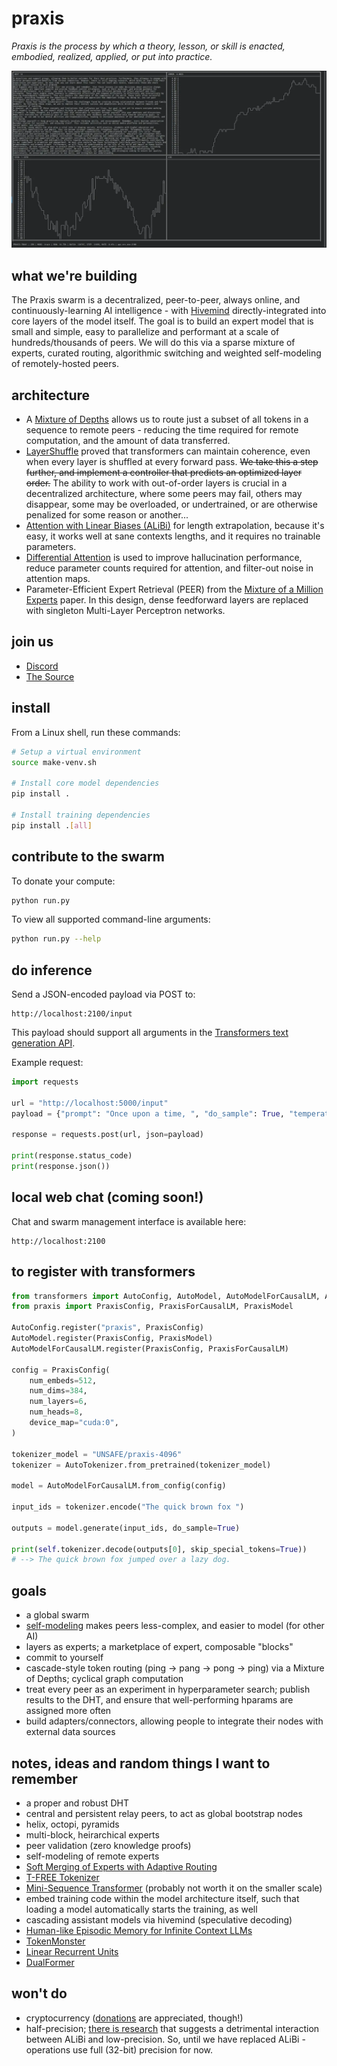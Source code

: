 # praxis

<!-- Triangulated Human Observation for Reasoning in the Natural Sciences -->

_Praxis is the process by which a theory, lesson, or skill is enacted, embodied, realized, applied, or put into practice._

![Terminal](./static/terminal.webp)

## what we're building

The Praxis swarm is a decentralized, peer-to-peer, always online, and continuously-learning AI intelligence - with [Hivemind](https://github.com/learning-at-home/hivemind) directly-integrated into core layers of the model itself. The goal is to build an expert model that is small and simple, easy to parallelize and performant at a scale of hundreds/thousands of peers. We will do this via a sparse mixture of experts, curated routing, algorithmic switching and weighted self-modeling of remotely-hosted peers.

## architecture

- A [Mixture of Depths](https://arxiv.org/abs/2404.02258) allows us to route just a subset of all tokens in a sequence to remote peers - reducing the time required for remote computation, and the amount of data transferred.
- [LayerShuffle](https://arxiv.org/abs/2407.04513) proved that transformers can maintain coherence, even when every layer is shuffled at every forward pass. ~~We take this a step further, and implement a controller that predicts an optimized layer order.~~ The ability to work with out-of-order layers is crucial in a decentralized architecture, where some peers may fail, others may disappear, some may be overloaded, or undertrained, or are otherwise penalized for some reason or another...
- [Attention with Linear Biases (ALiBi)](https://arxiv.org/abs/2108.12409) for length extrapolation, because it's easy, it works well at sane contexts lengths, and it requires no trainable parameters.
- [Differential Attention](https://arxiv.org/abs/2410.05258) is used to improve hallucination performance, reduce parameter counts required for attention, and filter-out noise in attention maps.
- Parameter-Efficient Expert Retrieval (PEER) from the [Mixture of a Million Experts](https://arxiv.org/abs/2407.04153) paper. In this design, dense feedforward layers are replaced with singleton Multi-Layer Perceptron networks.

## join us

- [Discord](https://discord.gg/8ZmHP8CqUX)
- [The Source](https://src.eco)

## install

From a Linux shell, run these commands:

```sh
# Setup a virtual environment
source make-venv.sh

# Install core model dependencies
pip install .

# Install training dependencies
pip install .[all]
```

## contribute to the swarm

To donate your compute:

```sh
python run.py
```

To view all supported command-line arguments:

```sh
python run.py --help
```

## do inference

Send a JSON-encoded payload via POST to:

```
http://localhost:2100/input
```

This payload should support all arguments in the [Transformers text generation API](https://huggingface.co/docs/transformers/en/main_classes/text_generation).

Example request:

```py
import requests

url = "http://localhost:5000/input"
payload = {"prompt": "Once upon a time, ", "do_sample": True, "temperature": 0.7}

response = requests.post(url, json=payload)

print(response.status_code)
print(response.json())
```

## local web chat (coming soon!)

Chat and swarm management interface is available here:

```
http://localhost:2100
```

## to register with transformers

```py
from transformers import AutoConfig, AutoModel, AutoModelForCausalLM, AutoTokenizer
from praxis import PraxisConfig, PraxisForCausalLM, PraxisModel

AutoConfig.register("praxis", PraxisConfig)
AutoModel.register(PraxisConfig, PraxisModel)
AutoModelForCausalLM.register(PraxisConfig, PraxisForCausalLM)

config = PraxisConfig(
    num_embeds=512,
    num_dims=384,
    num_layers=6,
    num_heads=8,
    device_map="cuda:0",
)

tokenizer_model = "UNSAFE/praxis-4096"
tokenizer = AutoTokenizer.from_pretrained(tokenizer_model)

model = AutoModelForCausalLM.from_config(config)

input_ids = tokenizer.encode("The quick brown fox ")

outputs = model.generate(input_ids, do_sample=True)

print(self.tokenizer.decode(outputs[0], skip_special_tokens=True))
# --> The quick brown fox jumped over a lazy dog.
```

## goals

- a global swarm
- [self-modeling](https://arxiv.org/abs/2407.10188) makes peers less-complex, and easier to model (for other AI)
- layers as experts; a marketplace of expert, composable "blocks"
- commit to yourself
- cascade-style token routing (ping -> pang -> pong -> ping) via a Mixture of Depths; cyclical graph computation
- treat every peer as an experiment in hyperparameter search; publish results to the DHT, and ensure that well-performing hparams are assigned more often
- build adapters/connectors, allowing people to integrate their nodes with external data sources

## notes, ideas and random things I want to remember

- a proper and robust DHT
- central and persistent relay peers, to act as global bootstrap nodes
- helix, octopi, pyramids
- multi-block, heirarchical experts
- peer validation (zero knowledge proofs)
- self-modeling of remote experts
- [Soft Merging of Experts with Adaptive Routing](https://arxiv.org/abs/2306.03745)
- [T-FREE Tokenizer](https://github.com/aleph-alpha/trigrams)
- [Mini-Sequence Transformer](https://github.com/wdlctc/mini-s/tree/main) (probably not worth it on the smaller scale)
- embed training code within the model architecture itself, such that loading a model automatically starts the training, as well
- cascading assistant models via hivemind (speculative decoding)
- [Human-like Episodic Memory for Infinite Context LLMs](https://arxiv.org/abs/2407.09450)
- [TokenMonster](https://github.com/alasdairforsythe/tokenmonster)
- [Linear Recurrent Units](https://arxiv.org/abs/2303.06349)
- [DualFormer](https://arxiv.org/html/2410.09918v1)

## won't do

- cryptocurrency ([donations](https://www.patreon.com/fold) are appreciated, though!)
- half-precision; [there is research](https://sambanova.ai/blog/alibi-interpolation-vs-extrapolation) that suggests a detrimental interaction between ALiBi and low-precision. So, until we have replaced ALiBi - operations use full (32-bit) precision for now.

